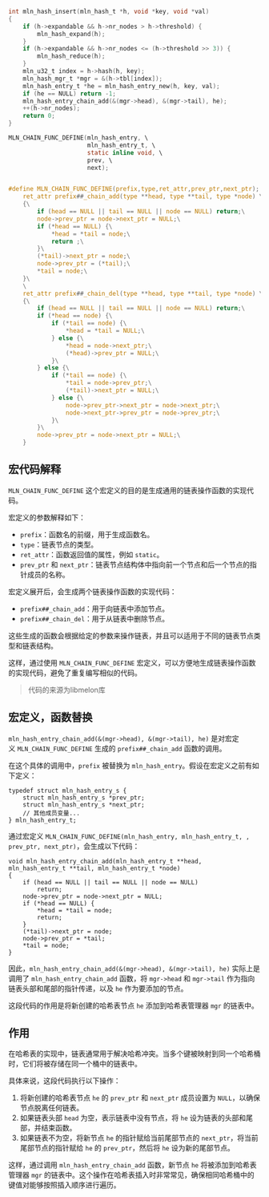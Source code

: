 
```c
int mln_hash_insert(mln_hash_t *h, void *key, void *val)
{
    if (h->expandable && h->nr_nodes > h->threshold) {
        mln_hash_expand(h);
    }
    if (h->expandable && h->nr_nodes <= (h->threshold >> 3)) {
        mln_hash_reduce(h);
    }
    mln_u32_t index = h->hash(h, key);
    mln_hash_mgr_t *mgr = &(h->tbl[index]);
    mln_hash_entry_t *he = mln_hash_entry_new(h, key, val);
    if (he == NULL) return -1;
    mln_hash_entry_chain_add(&(mgr->head), &(mgr->tail), he);
    ++(h->nr_nodes);
    return 0;
}

MLN_CHAIN_FUNC_DEFINE(mln_hash_entry, \
                      mln_hash_entry_t, \
                      static inline void, \
                      prev, \
                      next);


#define MLN_CHAIN_FUNC_DEFINE(prefix,type,ret_attr,prev_ptr,next_ptr); \
    ret_attr prefix##_chain_add(type **head, type **tail, type *node) \
    {\
        if (head == NULL || tail == NULL || node == NULL) return;\
        node->prev_ptr = node->next_ptr = NULL;\
        if (*head == NULL) {\
            *head = *tail = node;\
            return ;\
        }\
        (*tail)->next_ptr = node;\
        node->prev_ptr = (*tail);\
        *tail = node;\
    }\
    \
    ret_attr prefix##_chain_del(type **head, type **tail, type *node) \
    {\
        if (head == NULL || tail == NULL || node == NULL) return;\
        if (*head == node) {\
            if (*tail == node) {\
                *head = *tail = NULL;\
            } else {\
                *head = node->next_ptr;\
                (*head)->prev_ptr = NULL;\
            }\
        } else {\
            if (*tail == node) {\
                *tail = node->prev_ptr;\
                (*tail)->next_ptr = NULL;\
            } else {\
                node->prev_ptr->next_ptr = node->next_ptr;\
                node->next_ptr->prev_ptr = node->prev_ptr;\
            }\
        }\
        node->prev_ptr = node->next_ptr = NULL;\
    }

```

## 宏代码解释

`MLN_CHAIN_FUNC_DEFINE` 这个宏定义的目的是生成通用的链表操作函数的实现代码。

宏定义的参数解释如下：

- `prefix`：函数名的前缀，用于生成函数名。
- `type`：链表节点的类型。
- `ret_attr`：函数返回值的属性，例如 `static`。
- `prev_ptr` 和 `next_ptr`：链表节点结构体中指向前一个节点和后一个节点的指针成员的名称。

宏定义展开后，会生成两个链表操作函数的实现代码：

- `prefix##_chain_add`：用于向链表中添加节点。
- `prefix##_chain_del`：用于从链表中删除节点。

这些生成的函数会根据给定的参数来操作链表，并且可以适用于不同的链表节点类型和链表结构。

这样，通过使用 `MLN_CHAIN_FUNC_DEFINE` 宏定义，可以方便地生成链表操作函数的实现代码，避免了重复编写相似的代码。
> 代码的来源为libmelon库

## 宏定义，函数替换

`mln_hash_entry_chain_add(&(mgr->head), &(mgr->tail), he)` 是对宏定义 `MLN_CHAIN_FUNC_DEFINE` 生成的 `prefix##_chain_add` 函数的调用。

在这个具体的调用中，`prefix` 被替换为 `mln_hash_entry`。假设在宏定义之前有如下定义：

```
typedef struct mln_hash_entry_s {
    struct mln_hash_entry_s *prev_ptr;
    struct mln_hash_entry_s *next_ptr;
    // 其他成员变量...
} mln_hash_entry_t;
```

通过宏定义 `MLN_CHAIN_FUNC_DEFINE(mln_hash_entry, mln_hash_entry_t, , prev_ptr, next_ptr)`，会生成以下代码：

```
void mln_hash_entry_chain_add(mln_hash_entry_t **head, mln_hash_entry_t **tail, mln_hash_entry_t *node)
{
    if (head == NULL || tail == NULL || node == NULL)
        return;
    node->prev_ptr = node->next_ptr = NULL;
    if (*head == NULL) {
        *head = *tail = node;
        return;
    }
    (*tail)->next_ptr = node;
    node->prev_ptr = *tail;
    *tail = node;
}
```

因此，`mln_hash_entry_chain_add(&(mgr->head), &(mgr->tail), he)` 实际上是调用了 `mln_hash_entry_chain_add` 函数，将 `mgr->head` 和 `mgr->tail` 作为指向链表头部和尾部的指针传递，以及 `he` 作为要添加的节点。

这段代码的作用是将新创建的哈希表节点 `he` 添加到哈希表管理器 `mgr` 的链表中。

## 作用

在哈希表的实现中，链表通常用于解决哈希冲突。当多个键被映射到同一个哈希桶时，它们将被存储在同一个桶中的链表中。

具体来说，这段代码执行以下操作：

1. 将新创建的哈希表节点 `he` 的 `prev_ptr` 和 `next_ptr` 成员设置为 `NULL`，以确保节点脱离任何链表。
1. 如果链表头部 `head` 为空，表示链表中没有节点，将 `he` 设为链表的头部和尾部，并结束函数。
1. 如果链表不为空，将新节点 `he` 的指针赋给当前尾部节点的 `next_ptr`，将当前尾部节点的指针赋给 `he` 的 `prev_ptr`，然后将 `he` 设为新的尾部节点。

这样，通过调用 `mln_hash_entry_chain_add` 函数，新节点 `he` 将被添加到哈希表管理器 `mgr` 的链表中。这个操作在哈希表插入时非常常见，确保相同哈希桶中的键值对能够按照插入顺序进行遍历。
